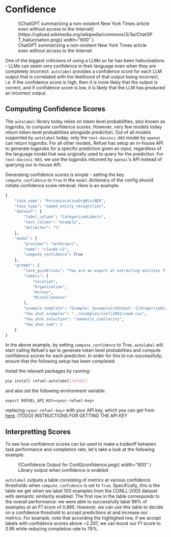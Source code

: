 # Confidence

<figure markdown>
  ![ChatGPT summarizing a non-existent New York Times article even without access to the Internet](https://upload.wikimedia.org/wikipedia/commons/3/3a/ChatGPT_hallucination.png){ width="600" }
  <figcaption>ChatGPT summarizing a non-existent New York Times article even without access to the Internet</figcaption>
</figure>

One of the biggest criticisms of using a LLMs so far has been hallucinations - LLMs can seem very confidence in their language even when they are completely incorrect. `autolabel` provides a confidence score for each LLM output that is correlated with the likelihood of that output being incorrect, i.e. if the confidence score is high, then it is more likely that the output is correct, and if confidence score is low, it is likely that the LLM has produced an incorrect output. 

## Computing Confidence Scores

The `autolabel` library today relies on token level probabilities, also known as logprobs, to compute confidence scores. However, very few models today return token level probabilities alongside prediction. Out of all models supported by `autolabel` today, only the `text-davinci-003` model by `openai` can return logprobs. For all other models, Refuel has setup an in-house API to generate logprobs for a specific prediction given an input, regardless of the language model that was originally used to query for the prediction. For `text-davinci-003`, we use the logprobs returned by `openai`'s API instead of querying our in-house API.

Generating confidence scores is simple - setting the key `compute_confidence` to `True` in the `model` dictionary of the config should initiate confidence score retrieval. Here is an example:

```python
{
    "task_name": "PersonLocationOrgMiscNER",
    "task_type": "named_entity_recognition",
    "dataset": {
        "label_column": "CategorizedLabels",
        "text_column": "example",
        "delimiter": "%"
    },
    "model": {
        "provider": "anthropic",
        "name": "claude-v1",
        "compute_confidence": True
    },
    "prompt": {
        "task_guidelines": "You are an expert at extracting entities from text.",
        "labels": [
            "Location",
            "Organization",
            "Person",
            "Miscellaneous"
        ],
        "example_template": "Example: {example}\nOutput: {CategorizedLabels}",
        "few_shot_examples": "../examples/conll2003/seed.csv",
        "few_shot_selection": "semantic_similarity",
        "few_shot_num": 5
    }
}
```

In the above example, by setting `compute_confidence` to True, `autolabel` will start calling Refuel's api to generate token level probabilities and compute confidence scores for each prediction. In order for this to run successfully, ensure that the following setup has been completed:

Install the relevant packages by running:
```bash
pip install refuel-autolabel[refuel]
```
and also set the following environment variable:
```
export REFUEL_API_KEY=<your-refuel-key>
```
replacing `<your-refuel-key>` with your API key, which you can get from [here](TBD). [TODO] INSTRUCTIONS FOR GETTING THE API KEY

## Interpretting Scores

To see how confidence scores can be used to make a tradeoff between task performance and completion rate, let's take a look at the following example:

<figure markdown>
  ![Confidence Output for Conll](confidence.png){ width="600" }
  <figcaption>Library output when confidence is enabled</figcaption>
</figure>

`autolabel` outputs a table consisting of metrics at various confidence thresholds when `compute_confidence` is set to `True`. Specifically, this is the table we get when we label 100 examples from the CONLL-2003 dataset with semantic similarity enabled. The first row in the table corresponds to the overall performance: we were able to successfully label 98% of examples at an F1 score of 0.885. However, we can use this table to decide on a confidence threshold to accept predictions at and increase our metrics. For example, note that according the highlighed row, if we accept labels with confidence scores above ~2.207, we can boost our F1 score to 0.95 while reducing completion rate to 79%. 